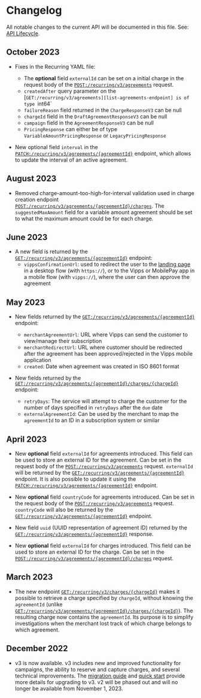 <!-- START_METADATA
---
title: Recurring API changelog
sidebar_label: Changelog
sidebar_position: 200
pagination_next: null
pagination_prev: null
---
END_METADATA -->

# Changelog

All notable changes to the current API will be documented in this file.
See:
[API Lifecycle](https://developer.vippsmobilepay.com/docs/knowledge-base/api-lifecycle/).

## October 2023

* Fixes in the Recurring YAML file: 
  * The **optional** field `externalId` can be set on a initial charge in the request body of the [`POST:/recurring/v3/agreements`][draft-agreement-endpoint] request.
  * `createdAfter` query parameter on the [`GET:/recurring/v3/agreements][list-agreements-endpoint] is of type `int64`
  * `failureReason` field returned in the `ChargeResponseV3` can be null
  * `chargeId` field in the `DraftAgreementResponseV3` can be null
  * `campaign` field in the `AgreementResponseV3` can be null
  * `PricingResponse` can either be of type `VariableAmountPricingResponse` or `LegacyPricingResponse`
 
* New optional field `interval` in the [`PATCH:/recurring/v3/agreements/{agreementId}`][update-agreement-patch-endpoint] endpoint, 
  which allows to update the interval of an active agreement.

## August 2023

* Removed charge-amount-too-high-for-interval validation used in charge creation endpoint [`POST:/recurring/v3/agreements/{agreementId}/charges`][create-charge-endpoint].
  The `suggestedMaxAmount` field for a variable amount agreement should be set to what the maximum amount could be for each charge.

## June 2023

* A new field is returned by the [`GET:/recurring/v3/agreements/{agreementId}`][fetch-agreement-endpoint] endpoint:
  * `vippsConfirmationUrl`: used to redirect the user to the
    [landing page](https://developer.vippsmobilepay.com/docs/knowledge-base/landing-page/)
    in a desktop flow (with `https://`), or to the Vipps or MobilePay app in a mobile flow (with `vipps://`), where the user can then approve the agreement

## May 2023

* New fields returned by the [`GET:/recurring/v3/agreements/{agreementId}`][fetch-agreement-endpoint] endpoint:
  * `merchantAgreementUrl`: URL where Vipps can send the customer to view/manage their subscription
  * `merchantRedirectUrl`: URL where customer should be redirected after the agreement has been approved/rejected in the Vipps mobile application
  * `created`: Date when agreement was created in ISO 8601 format

* New fields returned by the [`GET:/recurring/v3/agreements/{agreementId}/charges/{chargeId}`](https://developer.vippsmobilepay.com/api/recurring/#tag/Charge-v3-endpoints/operation/FetchChargeV3) endpoint:
  * `retryDays`: The service will attempt to charge the customer for the number of days specified in `retryDays` after the `due` date
  * `externalAgreementId`: Can be used by the merchant to map the `agreementId` to an ID in a subscription system or similar

## April 2023

* New **optional** field `externalId` for agreements introduced. This field can be used to store an external ID for the agreement. Can be set in the request body of the [`POST:/recurring/v3/agreements`][draft-agreement-endpoint] request. `externalId` will be returned by the [`GET:/recurring/v3/agreements/{agreementId}`][fetch-agreement-endpoint] endpoint. It is also possible to update it using the [`PATCH:/recurring/v3/agreements/{agreementId}`][update-agreement-patch-endpoint] endpoint.

* New **optional** field `countryCode` for agreements introduced. Can be set in the request body of the [`POST:/recurring/v3/agreements`][draft-agreement-endpoint] request. `countryCode` will also be returned by the [`GET:/recurring/v3/agreements/{agreementId}`][fetch-agreement-endpoint] endpoint.

* New field `uuid` (UUID representation of agreement ID) returned by the [`GET:/recurring/v3/agreements/{agreementId}`][fetch-agreement-endpoint] response.

* New **optional** field `externalId` for charges introduced. This field can be used to store an external ID for the charge. Can be set in the [`POST:/recurring/v3/agreements/{agreementId}/charges`][draft-agreement-endpoint] request.

## March 2023

* The new endpoint [`GET:/recurring/v3/charges/{chargeId}`](https://developer.vippsmobilepay.com/api/recurring/#tag/Charge-v3-endpoints/operation/FetchChargeByIdV3) makes it possible to retrieve a charge specified by `chargeId`, without knowing the `agreementId` (unlike [`GET:/recurring/v3/agreements/{agreementId}/charges/{chargeId}`](https://developer.vippsmobilepay.com/api/recurring/#tag/Charge-v3-endpoints/operation/FetchChargeV3)). The resulting charge now contains the `agreementId`. Its purpose is to simplify investigations when the merchant lost track of which charge belongs to which agreement.

## December 2022

* v3 is now available. v3 includes new and improved functionality for campaigns, the ability to reserve and capture charges, and several technical improvements. The [migration guide](https://developer.vippsmobilepay.com/docs/APIs/recurring-api/v2-to-v3-migration-guide/) and [quick start](https://developer.vippsmobilepay.com/docs/APIs/recurring-api/vipps-recurring-api-quick-start/) provide more details for upgrading to v3.  v2 will be phased out and will no longer be available from November 1, 2023.

[fetch-agreement-endpoint]: https://developer.vippsmobilepay.com/api/recurring#tag/Agreement-v3-endpoints/operation/FetchAgreementV3
[list-agreements-endpoint]: https://developer.vippsmobilepay.com/api/recurring/#tag/Agreement-v3-endpoints/operation/ListAgreementsV3
[get-charge-by-id]: https://developer.vippsmobilepay.com/api/recurring#tag/Charge-v3-endpoints/operation/FetchChargeByIdV3
[draft-agreement-endpoint]: https://developer.vippsmobilepay.com/api/recurring#tag/Agreement-v3-endpoints/operation/DraftAgreementV3
[create-charge-endpoint]: https://developer.vippsmobilepay.com/api/recurring#tag/Charge-v3-endpoints/operation/CreateChargeV3
[update-agreement-patch-endpoint]: https://developer.vippsmobilepay.com/api/recurring#tag/Agreement-v3-endpoints/operation/UpdateAgreementPatchV3
